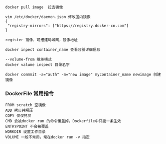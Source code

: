 ```
docker pull image  拉去镜像
```

```
vim /etc/docker/daemon.json 修改国内镜像
{
 "registry-mirrors": ["https://registry.docker-cn.com"]
}
```

```
register 镜像，可搭建局域网，镜像地址
```

```
docker inpect container_name 查看容器详细信息
```
```
--volume-from 继承模式
docker valume inspect 目录名字
```
```
docker commmit -a="auth" -m="new image" mycontainer_name newimage 创建镜像
```

### DockerFile 常用指令
```
FROM scratch 空镜像
ADD 拷贝并解压
COPY 仅仅拷贝
CMD 会被docker run 的命令覆盖掉，Dockerfile中只能一条生效
ENTRYPOINT 不会被覆盖
WORKDIR 设置工作目录
VOLUME 一般不常用，常在docker run -v 指定

```
